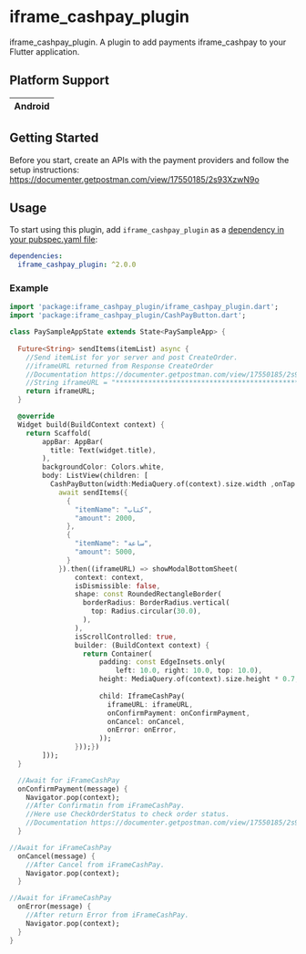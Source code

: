 # iframe_cashpay_plugin

iframe_cashpay_plugin.
A plugin to add payments iframe_cashpay to your Flutter application.

## Platform Support

| Android |
| :-----: |

## Getting Started

Before you start, create an APIs with the payment providers and follow the setup instructions:
https://documenter.getpostman.com/view/17550185/2s93XzwN9o

## Usage

To start using this plugin, add `iframe_cashpay_plugin` as a [dependency in your pubspec.yaml file](https://flutter.io/platform-plugins/):

```yaml
dependencies:
  iframe_cashpay_plugin: ^2.0.0
```

### Example

```dart
import 'package:iframe_cashpay_plugin/iframe_cashpay_plugin.dart';
import 'package:iframe_cashpay_plugin/CashPayButton.dart';

class PaySampleAppState extends State<PaySampleApp> {
  
  Future<String> sendItems(itemList) async {
    //Send itemList for yor server and post CreateOrder.
    //iframeURL returned from Response CreateOrder
    //Documentation https://documenter.getpostman.com/view/17550185/2s93XzwN9o
    //String iframeURL = "**********************************************************";
    return iframeURL;
  }

  @override
  Widget build(BuildContext context) {
    return Scaffold(
        appBar: AppBar(
          title: Text(widget.title),
        ),
        backgroundColor: Colors.white,
        body: ListView(children: [
          CashPayButton(width:MediaQuery.of(context).size.width ,onTap: () async {
            await sendItems({
              {
                "itemName": "كتاب",
                "amount": 2000,
              },
              {
                "itemName": "ساعة",
                "amount": 5000,
              }
            }).then((iframeURL) => showModalBottomSheet(
                context: context,
                isDismissible: false,
                shape: const RoundedRectangleBorder(
                  borderRadius: BorderRadius.vertical(
                    top: Radius.circular(30.0),
                  ),
                ),
                isScrollControlled: true,
                builder: (BuildContext context) {
                  return Container(
                      padding: const EdgeInsets.only(
                          left: 10.0, right: 10.0, top: 10.0),
                      height: MediaQuery.of(context).size.height * 0.7,
                     
                      child: IframeCashPay(
                        iframeURL: iframeURL,
                        onConfirmPayment: onConfirmPayment,
                        onCancel: onCancel,
                        onError: onError,
                      ));
                }));})
        ]));
  }

  //Await for iFrameCashPay
  onConfirmPayment(message) {
    Navigator.pop(context);
    //After Confirmatin from iFrameCashPay.
    //Here use CheckOrderStatus to check order status.
    //Documentation https://documenter.getpostman.com/view/17550185/2s93XzwN9o
  }

//Await for iFrameCashPay
  onCancel(message) {
    //After Cancel from iFrameCashPay.
    Navigator.pop(context);
  }

//Await for iFrameCashPay
  onError(message) {
    //After return Error from iFrameCashPay.
    Navigator.pop(context);
  }
}
```
